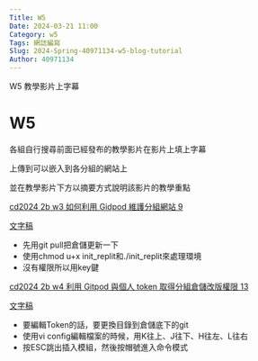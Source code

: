```yaml
---
Title: W5
Date: 2024-03-21 11:00
Category: w5
Tags: 網誌編寫
Slug: 2024-Spring-40971134-w5-blog-tutorial
Author: 40971134
---
```


W5 教學影片上字幕

<!-- PELICAN_END_SUMMARY -->

# W5
各組自行搜尋前面已經發布的教學影片在影片上填上字幕

上傳到可以嵌入到各分組的網站上

並在教學影片下方以摘要方式說明該影片的教學重點

<a href="https://youtu.be/yQHplNmwepg">cd2024 2b w3 如何利用 Gidpod 維護分組網站 9</a>

<a href="https://onedrive.live.com/?cid=9683D19A89B0DEC7&id=9683D19A89B0DEC7%2117299&parId=root&o=OneUp">文字稿</a>

<ul>
<li>先用git pull把倉儲更新一下</li>
<li>使用chmod u+x init_replit和./init_replit來處理環境</li>
<li>沒有權限所以用key鍵</li>
</ul>

<a href="https://youtu.be/k6dIAPkvNkU">cd2024 2b w4 利用 Gitpod 與個人 token 取得分組倉儲改版權限 13</a>

<a href="https://onedrive.live.com/?cid=9683D19A89B0DEC7&id=9683D19A89B0DEC7%2117300&parId=root&o=OneUp">文字稿</a>

<ul>
<li>要編輯Token的話，要更換目錄到倉儲底下的git</li>
<li>使用vi config編輯檔案的時候，用K往上、J往下、H往左、L往右</li>
<li>按ESC跳出插入模組，然後按帽號進入命令模式</li>
</ul>